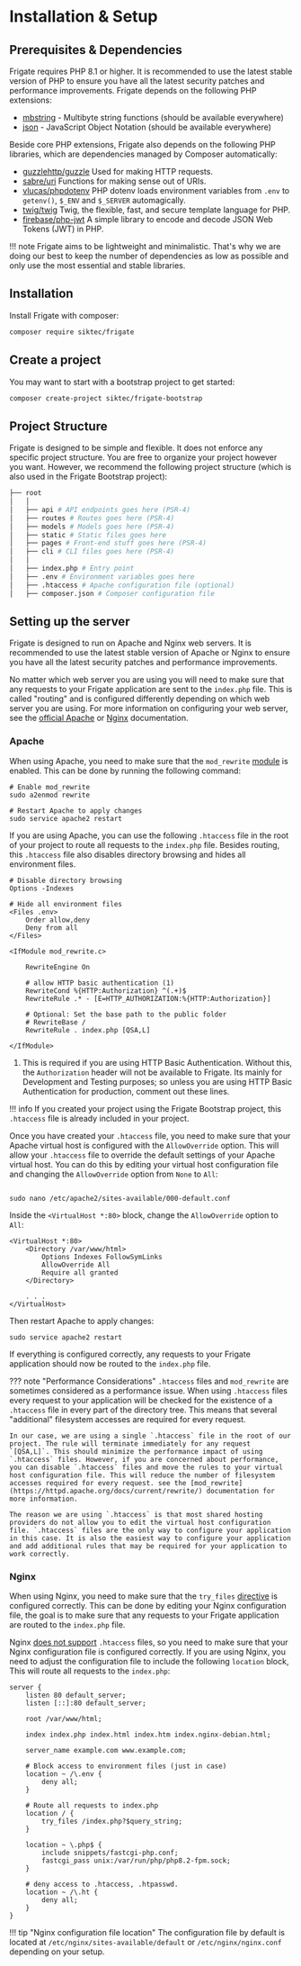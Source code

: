 # Installation & Setup


## Prerequisites & Dependencies

Frigate requires PHP 8.1 or higher. It is recommended to use the latest stable version of PHP to ensure you have all the latest security patches and performance improvements.
Frigate depends on the following PHP extensions:

-  [mbstring](https://www.php.net/manual/en/book.mbstring.php) - Multibyte string functions (should be available everywhere)
-  [json](https://www.php.net/manual/en/book.json.php) - JavaScript Object Notation (should be available everywhere)

Beside core PHP extensions, Frigate also depends on the following PHP libraries, which are dependencies managed by Composer automatically:

- [guzzlehttp/guzzle](https://github.com/guzzle/guzzle) Used for making HTTP requests.
- [sabre/uri](https://github.com/sabre-io/uri) Functions for making sense out of URIs.
- [vlucas/phpdotenv](https://github.com/vlucas/phpdotenv) PHP dotenv loads environment variables from `.env` to `getenv()`, `$_ENV` and `$_SERVER` automagically.
- [twig/twig](https://github.com/twigphp/Twig) Twig, the flexible, fast, and secure template language for PHP.
- [firebase/php-jwt](https://github.com/firebase/php-jwt) A simple library to encode and decode JSON Web Tokens (JWT) in PHP.

!!! note
    Frigate aims to be lightweight and minimalistic. That's why we are doing our best to keep the number of dependencies as low as possible and only use the most essential and stable libraries.

## Installation

Install Frigate with composer:

```bash
composer require siktec/frigate
```

## Create a project

You may want to start with a bootstrap project to get started:

```bash
composer create-project siktec/frigate-bootstrap
```

## Project Structure

Frigate is designed to be simple and flexible. It does not enforce any specific project structure. You are free to organize your project however you want. However, we recommend the following project structure (which is also used in the Frigate Bootstrap project):

```bash
├── root
│   │
│   ├── api # API endpoints goes here (PSR-4)
│   ├── routes # Routes goes here (PSR-4)
│   ├── models # Models goes here (PSR-4)
│   ├── static # Static files goes here
│   ├── pages # Front-end stuff goes here (PSR-4)
│   ├── cli # CLI files goes here (PSR-4)
│   │
│   ├── index.php # Entry point
│   ├── .env # Environment variables goes here
│   ├── .htaccess # Apache configuration file (optional)
│   ├── composer.json # Composer configuration file
```



## Setting up the server

Frigate is designed to run on Apache and Nginx web servers. It is recommended to use the latest stable version of Apache or Nginx to ensure you have all the latest security patches and performance improvements.

No matter which web server you are using you will need to make sure that any requests to your Frigate application are sent to the `index.php` file. This is called "routing" and is configured differently depending on which web server you are using. For more information on configuring your web server, see the [official Apache](https://httpd.apache.org/docs/current/) or [Nginx](https://docs.nginx.com/nginx/admin-guide/web-server/web-server/) documentation.

### Apache

When using Apache, you need to make sure that the `mod_rewrite` [module](https://httpd.apache.org/docs/current/mod/mod_rewrite.html) is enabled. This can be done by running the following command:

```shell
# Enable mod_rewrite
sudo a2enmod rewrite

# Restart Apache to apply changes
sudo service apache2 restart
```

If you are using Apache, you can use the following `.htaccess` file in the root of your project to route all requests to the `index.php` file.
Besides routing, this `.htaccess` file also disables directory browsing and hides all environment files.

``` { .apacheconf .annotate }
# Disable directory browsing
Options -Indexes

# Hide all environment files
<Files .env>
    Order allow,deny
    Deny from all
</Files>

<IfModule mod_rewrite.c>
    
    RewriteEngine On 

    # allow HTTP basic authentication (1)
    RewriteCond %{HTTP:Authorization} ^(.+)$
    RewriteRule .* - [E=HTTP_AUTHORIZATION:%{HTTP:Authorization}]

    # Optional: Set the base path to the public folder
    # RewriteBase / 
    RewriteRule . index.php [QSA,L]

</IfModule>
```

1. This is required if you are using HTTP Basic Authentication. Without this, the `Authorization` header will not be available to Frigate. Its mainly for Development and Testing purposes; so unless you are using HTTP Basic Authentication for production, comment out these lines.

!!! info
    If you created your project using the Frigate Bootstrap project, this `.htaccess` file is already included in your project.

Once you have created your `.htaccess` file, you need to make sure that your Apache virtual host is configured with the `AllowOverride` option. This will allow your `.htaccess` file to override the default settings of your Apache virtual host. You can do this by editing your virtual host configuration file and changing the `AllowOverride` option from `None` to `All`:

``` { .apacheconf .annotate }

sudo nano /etc/apache2/sites-available/000-default.conf

```

Inside the `<VirtualHost *:80>` block, change the `AllowOverride` option to `All`:

``` apacheconf hl_lines="4"
<VirtualHost *:80>
    <Directory /var/www/html>
        Options Indexes FollowSymLinks
        AllowOverride All
        Require all granted
    </Directory>
    
    . . .
</VirtualHost>
```

Then restart Apache to apply changes:

```shell
sudo service apache2 restart
```

If everything is configured correctly, any requests to your Frigate application should now be routed to the `index.php` file.

??? note "Performance Considerations"
    `.htaccess` files and `mod_rewrite` are sometimes considered as a performance issue. When using `.htaccess` files every request to your application will be checked for the existence of a `.htaccess` file in every part of the directory tree. This means that several "additional" filesystem accesses are required for every request.

    In our case, we are using a single `.htaccess` file in the root of our project. The rule will terminate immediately for any request `[QSA,L]`. This should minimize the performance impact of using `.htaccess` files. However, if you are concerned about performance, you can disable `.htaccess` files and move the rules to your virtual host configuration file. This will reduce the number of filesystem accesses required for every request. see the [mod_rewrite](https://httpd.apache.org/docs/current/rewrite/) documentation for more information.

    The reason we are using `.htaccess` is that most shared hosting providers do not allow you to edit the virtual host configuration file. `.htaccess` files are the only way to configure your application in this case. It is also the easiest way to configure your application and add additional rules that may be required for your application to work correctly.

### Nginx

When using Nginx, you need to make sure that the `try_files` [directive](https://nginx.org/en/docs/http/ngx_http_core_module.html#try_files) is configured correctly. This can be done by editing your Nginx configuration file, the goal is to make sure that any requests to your Frigate application are routed to the `index.php` file.

Nginx [does not support](https://www.nginx.com/resources/wiki/start/topics/examples/likeapache-htaccess/) `.htaccess` files, so you need to make sure that your Nginx configuration file is configured correctly. If you are using Nginx, you need to adjust the configuration file to include the following `location` block, This will route all requests to the `index.php`:

```shell hl_lines="11-19"
server {
    listen 80 default_server;
    listen [::]:80 default_server;

    root /var/www/html;

    index index.php index.html index.htm index.nginx-debian.html;

    server_name example.com www.example.com;

    # Block access to environment files (just in case)
    location ~ /\.env { 
        deny all;
    }

    # Route all requests to index.php 
    location / {
        try_files /index.php?$query_string;
    }

    location ~ \.php$ {
        include snippets/fastcgi-php.conf;
        fastcgi_pass unix:/var/run/php/php8.2-fpm.sock;
    }

    # deny access to .htaccess, .htpasswd.
    location ~ /\.ht {
        deny all;
    }
}

``` 

!!! tip "Nginx configuration file location"
    The configuration file by default is located at `/etc/nginx/sites-available/default` or `/etc/nginx/nginx.conf` depending on your setup.